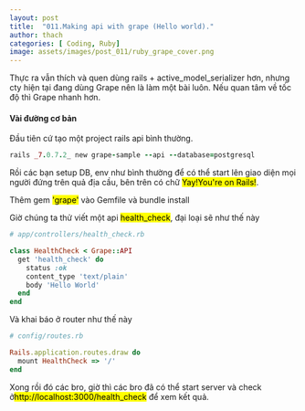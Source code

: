 ```yaml
---
layout: post
title:  "011.Making api with grape (Hello world)."
author: thach
categories: [ Coding, Ruby]
image: assets/images/post_011/ruby_grape_cover.png
---
```

Thực ra vẫn thích và quen dùng rails + active_model_serializer hơn, nhưng cty hiện tại đang dùng Grape nên là làm một bài luôn. Nếu quan tâm về tốc độ thì Grape nhanh hơn.
#### Vài đường cơ bản
Đầu tiên cứ tạo một project rails api bình thường.
```Ruby
rails _7.0.7.2_ new grape-sample --api --database=postgresql
```
Rồi các bạn setup DB, env như bình thường để có thể start lên giao diện mọi người đứng trên quả địa cầu, bên trên có chữ <mark>Yay!You're on Rails!</mark>.

Thêm gem <mark>'grape'</mark> vào Gemfile và bundle install

Giờ chúng ta thử viết một api <mark>health_check</mark>, đại loại sẽ như thế này
```Ruby
# app/controllers/health_check.rb

class HealthCheck < Grape::API
  get 'health_check' do
    status :ok
    content_type 'text/plain'
    body 'Hello World'
  end
end
```
Và khai báo ở router như thế này
```Ruby
# config/routes.rb

Rails.application.routes.draw do
  mount HealthCheck => '/'
end
```
Xong rồi đó các bro, giờ thì các bro đã có thể start server và check ở<mark>http://localhost:3000/health_check</mark> để xem kết quả.
